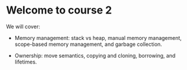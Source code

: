 # Welcome to course 2

We will cover:

* Memory management: stack vs heap, manual memory management, scope-based memory
  management, and garbage collection.

* Ownership: move semantics, copying and cloning, borrowing, and lifetimes.

